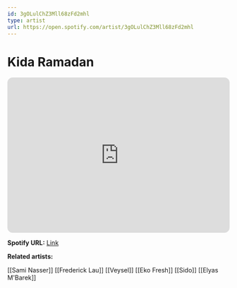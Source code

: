 ```yaml
---
id: 3gOLulChZ3Mll68zFd2mhl
type: artist
url: https://open.spotify.com/artist/3gOLulChZ3Mll68zFd2mhl
---
```

# Kida Ramadan

<iframe style="border-radius:12px" src="https://open.spotify.com/embed/artist/3gOLulChZ3Mll68zFd2mhl" width="100%" height="352" frameBorder="0" allowfullscreen="" allow="autoplay; clipboard-write; encrypted-media; fullscreen; picture-in-picture" loading="lazy"></iframe>

**Spotify URL:** [Link](https://open.spotify.com/artist/3gOLulChZ3Mll68zFd2mhl)

**Related artists:**

[[Sami Nasser]]
[[Frederick Lau]]
[[Veysel]]
[[Eko Fresh]]
[[Sido]]
[[Elyas M'Barek]]
